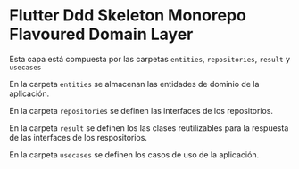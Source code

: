 # Flutter Ddd Skeleton Monorepo Flavoured Domain Layer

Esta capa está compuesta por las carpetas `entities`, `repositories`, `result` y `usecases`

En la carpeta `entities` se almacenan las entidades de dominio de la aplicación.

En la carpeta `repositories` se definen las interfaces de los repositorios.

En la carpeta `result` se definen los las clases reutilizables para la respuesta de las interfaces de los respositorios.

En la carpeta `usecases` se definen los casos de uso de la aplicación.
